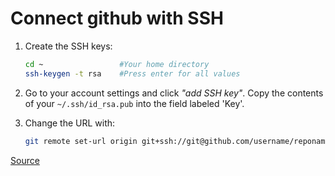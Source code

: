 # Connect github with SSH

1. Create the SSH keys:

    ```bash
    cd ~                 #Your home directory
    ssh-keygen -t rsa    #Press enter for all values
    ```

1. Go to your account settings and click *"add SSH key"*. Copy the contents of your  `~/.ssh/id_rsa.pub` into the field labeled 'Key'.

1. Change the URL with:

    ```bash
    git remote set-url origin git+ssh://git@github.com/username/reponame.git
    ```

[Source](https://stackoverflow.com/questions/8588768/how-do-i-avoid-the-specification-of-the-username-and-password-at-every-git-push)